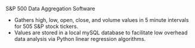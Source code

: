 S&P 500 Data Aggregation Software
- Gathers high, low, open, close, and volume values in 5 minute intervals for 505 S&P stock tickers. 
- Values are stored in a local mySQL database to facilitate low overhead data analysis via Python linear regression algorithms.